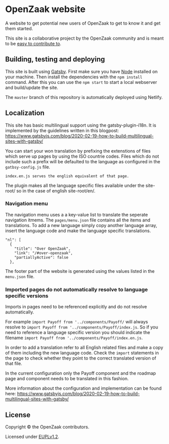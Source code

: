 # OpenZaak website

A website to get potential new users of OpenZaak to get to know it and get them started.

This site is a collaborative project by the OpenZaak community and is meant to be [easy to contribute to](CONTRIBUTING.md).

## Building, testing and deploying

This site is built using [Gatsby](https://www.gatsbyjs.org/). First make sure you have [Node](https://nodejs.org/en/) installed on your machine. Then install the dependencies with the `npm install` command. After this you can use the `npm start` to start a local webserver and build/update the site.

The `master` branch of this repository is automatically deployed using Netlify.

## Localization
This site has basic multilingual support using the gatsby-plugin-i18n.
It is implemented by the guidelines written in this blogpost:
https://www.gatsbyjs.com/blog/2020-02-19-how-to-build-multilingual-sites-with-gatsby/

You can start your won translation by prefixing the extenstions of files which serve up pages by using the ISO countrie codes. Files which do not include such a prefix will be defaulted to the language as configured in the `gatbsy-config.js` file.

```example:
index.en.js serves the english equivalent of that page.
```
The plugin makes all the language specific files available under the site-root/<language code> so in the case of english site-root/en/.

### Navigation menu
The navigation menu uses a a key-value list to translate the seperate navigation itmems. The `pages/menu.json` file
contains all the items and translations. To add a new language simply copy another language array, insert the language code and make the language specific translations.

```
"nl": [
  {
    "title": "Over OpenZaak",
    "link": "/#over-openzaak",
    "partiallyActive": false
  },
```
The footer part of the website is generated using the values listed in the `menu.json` file.

### Imported pages do not automatically resolve to language specific versions

Imports in pages need to be referenced explicitly and do not resolve automatically.

For example `import Payoff from '../components/Payoff/` will always resolve to `import Payoff from '../components/Payoff/index.js`. So if you need to reference a language specific version you should indicate the filename `import Payoff from '../components/Payoff/index.en.js`.

In order to add a translation refer to all English related files and make a copy of them including the new language code. Check the `import` statements in the page to check whether they point to the correct translated version of that file.

In the current configuration only the Payoff component and the roadmap page and component needs to be translated in this fashion.

More information about the configuration and implementation can be found here:
https://www.gatsbyjs.com/blog/2020-02-19-how-to-build-multilingual-sites-with-gatsby/


## License

Copyright © the OpenZaak contributors.

Licensed under [EUPLv1.2](LICENSE.md).

